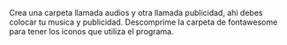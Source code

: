 Crea una carpeta llamada audios y otra llamada publicidad, ahi debes colocar tu musica y publicidad.
Descomprime la carpeta de fontawesome para tener los iconos que utiliza el programa.
